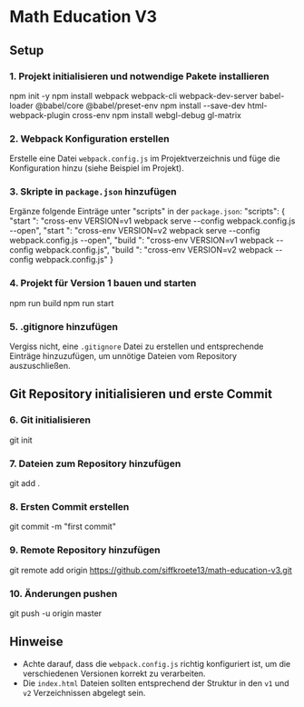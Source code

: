 # Math Education V3

## Setup

### 1. Projekt initialisieren und notwendige Pakete installieren
npm init -y
npm install webpack webpack-cli webpack-dev-server babel-loader @babel/core @babel/preset-env
npm install --save-dev html-webpack-plugin cross-env
npm install webgl-debug gl-matrix

### 2. Webpack Konfiguration erstellen
Erstelle eine Datei `webpack.config.js` im Projektverzeichnis und füge die Konfiguration hinzu (siehe Beispiel im Projekt).

### 3. Skripte in `package.json` hinzufügen
Ergänze folgende Einträge unter "scripts" in der `package.json`:
"scripts": {
"start
": "cross-env VERSION=v1 webpack serve --config webpack.config.js --open",
"start
": "cross-env VERSION=v2 webpack serve --config webpack.config.js --open",
"build
": "cross-env VERSION=v1 webpack --config webpack.config.js",
"build
": "cross-env VERSION=v2 webpack --config webpack.config.js"
}

### 4. Projekt für Version 1 bauen und starten
npm run build
npm run start

### 5. .gitignore hinzufügen
Vergiss nicht, eine `.gitignore` Datei zu erstellen und entsprechende Einträge hinzuzufügen, um unnötige Dateien vom Repository auszuschließen.

## Git Repository initialisieren und erste Commit
### 6. Git initialisieren
git init
### 7. Dateien zum Repository hinzufügen
git add .
### 8. Ersten Commit erstellen
git commit -m "first commit"
### 9. Remote Repository hinzufügen
git remote add origin https://github.com/siffkroete13/math-education-v3.git
### 10. Änderungen pushen
git push -u origin master

## Hinweise
- Achte darauf, dass die `webpack.config.js` richtig konfiguriert ist, um die verschiedenen Versionen korrekt zu verarbeiten.
- Die `index.html` Dateien sollten entsprechend der Struktur in den `v1` und `v2` Verzeichnissen abgelegt sein.
